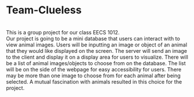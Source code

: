 # Team-Clueless 
<br>
This is a group project for our class EECS 1012. 
<br>
Our project is going to be a mini database that users can interact with to view animal images. Users will be inputting an image or object of an animal that they would like displayed on the screen. The server will send an image to the client and display it on a display area for users to visualize. There will be a list of animal images/objects to choose from on the database. The list will be on the side of the webpage for easy accessibility for users. There may be more than one image to choose from for each animal after being selected. A mutual fascination with animals resulted in this choice for the project. 
